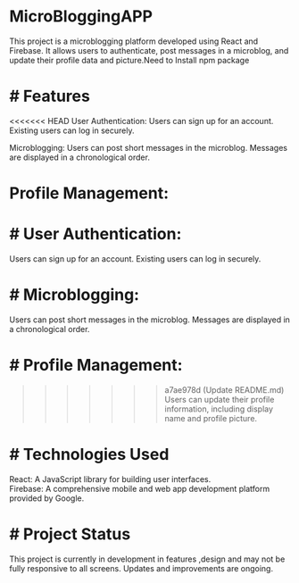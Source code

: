 # MicroBloggingAPP
This project is a microblogging platform developed using React and Firebase. It allows users to authenticate, post messages in a microblog, and update their profile data and picture.Need to Install npm package 

# # Features

<<<<<<< HEAD
User Authentication:
Users can sign up for an account.
Existing users can log in securely.

Microblogging:
Users can post short messages in the microblog.
Messages are displayed in a chronological order.

Profile Management:
=======
# #  User Authentication:
Users can sign up for an account.
Existing users can log in securely.

# #  Microblogging:
Users can post short messages in the microblog.
Messages are displayed in a chronological order.

# #  Profile Management:
>>>>>>> a7ae978d (Update README.md)
Users can update their profile information, including display name and profile picture.

# # Technologies Used
React: A JavaScript library for building user interfaces. <br>
Firebase: A comprehensive mobile and web app development platform provided by Google.



# # Project Status
This project is currently in development in features ,design and may not be fully responsive to all screens. Updates and improvements are ongoing.
